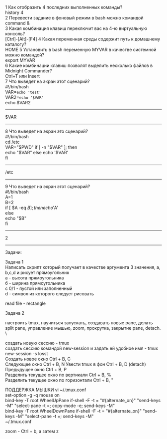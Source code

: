 1 Как отобразить 4 последних выполненных команды?  
 history 4  
2 Перевести задание в фоновый режим в bash можно командой  
 command &  
3 Какая комбинация клавиш переключит вас на 4-ю виртуальную консоль?  
 [Ctrl]-[Alt]-[F4]
4 Какая переменная среды содержит путь к домашнему каталогу?  
 HOME
5 Установить в bash переменную MYVAR в качестве системной можно командой?  
 export MYVAR  
6 Какие комбинации клавиш позволят выделить несколько файлов в Midnight Commander?  
 Ctrl+T или Insert  
7 Что выведет на экран этот сценарий?  
#!/bin/bash  
VAR=`echo 'test'`  
VAR2=`echo '$VAR'`  
echo $VAR2  
 ______________________  
 $VAR  
 ______________________  
8 Что выведет на экран это сценарий?  
#!/bin/bash  
cd /etc  
VAR="$PWD"  
if [ -n "$VAR" ]; then  
 echo "$VAR"  
else  
 echo '$VAR'  
fi   
_______________________  
/etc  
_______________________  

9 Что выведет на экран этот сценарий?  
#!/bin/bash  
A=1  
B=2  
if [ $A -eq $B  ]; then  
 echo '$A'  
else  
 echo "$B"  
fi   
_______________________  
2  
_______________________  
 
Задачи:  
 
Задача 1  
Написать скрипт который получает в качестве аргумента 3 значения, a, b,c,d  и рисует прямоугольник  
a - высота прямоугольника  
б - ширина прямоугольника  
с 0/1 - пустой или заполненный  
d - символ из которого следует рисовать  

read file - rectangle

Задача 2  

настроить tmux, научиться запускать, создавать новые pane, делать split pane,  управление мышью, zoom, прокрутка, закрытие pane, detach.  \

 создать новую сессию -  tmux  
 создать сессию командой new-session и задать ей удобное имя - tmux new-session -s losst  
 Создать новое окно Ctrl + B, C  
 Следующее окно Ctrl + B, N
 Увести tmux в фон Ctrl + B, D (detach)
 Предыдущее окно Ctrl + B, P  
 Разделить текущее окно по вертикали Ctrl + B, %  
 Разделить текущее окно по горизонтали Ctrl + B, "  
 
 ПОДДЕРЖКА МЫШКИ 
 vi ~/.tmux.conf  
 set-option -g -q mouse on  
 bind-key -T root WheelUpPane if-shell -F -t = "#{alternate_on}" "send-keys -M" "select-pane -t =; copy-mode -e; send-keys -M"  
 bind-key -T root WheelDownPane if-shell -F -t = "#{alternate_on}" "send-keys -M" "select-pane -t =; send-keys -M"  
 ~/.tmux.conf  
 
 zoom -  Ctrl + b, а затем z  
 
 
